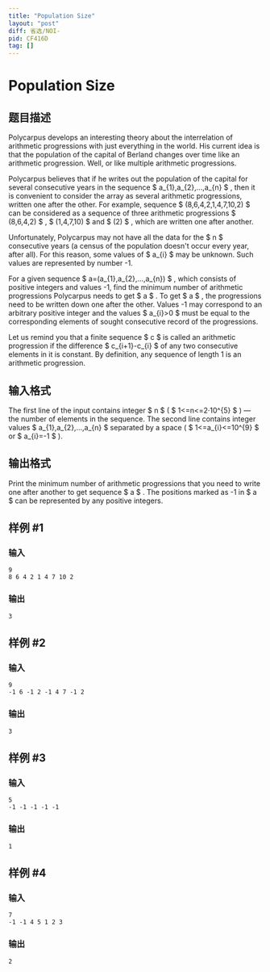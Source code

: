 ```yaml
---
title: "Population Size"
layout: "post"
diff: 省选/NOI-
pid: CF416D
tag: []
---
```


# Population Size

## 题目描述

Polycarpus develops an interesting theory about the interrelation of arithmetic progressions with just everything in the world. His current idea is that the population of the capital of Berland changes over time like an arithmetic progression. Well, or like multiple arithmetic progressions.

Polycarpus believes that if he writes out the population of the capital for several consecutive years in the sequence $ a_{1},a_{2},...,a_{n} $ , then it is convenient to consider the array as several arithmetic progressions, written one after the other. For example, sequence $ (8,6,4,2,1,4,7,10,2) $ can be considered as a sequence of three arithmetic progressions $ (8,6,4,2) $ , $ (1,4,7,10) $ and $ (2) $ , which are written one after another.

Unfortunately, Polycarpus may not have all the data for the $ n $ consecutive years (a census of the population doesn't occur every year, after all). For this reason, some values of $ a_{i} $ ​​may be unknown. Such values are represented by number -1.

For a given sequence $ a=(a_{1},a_{2},...,a_{n}) $ , which consists of positive integers and values ​​-1, find the minimum number of arithmetic progressions Polycarpus needs to get $ a $ . To get $ a $ , the progressions need to be written down one after the other. Values ​​-1 may correspond to an arbitrary positive integer and the values $ a_{i}>0 $ must be equal to the corresponding elements of sought consecutive record of the progressions.

Let us remind you that a finite sequence $ c $ is called an arithmetic progression if the difference $ c_{i+1}-c_{i} $ of any two consecutive elements in it is constant. By definition, any sequence of length 1 is an arithmetic progression.

## 输入格式

The first line of the input contains integer $ n $ ( $ 1<=n<=2·10^{5} $ ) — the number of elements in the sequence. The second line contains integer values $ a_{1},a_{2},...,a_{n} $ separated by a space ( $ 1<=a_{i}<=10^{9} $ or $ a_{i}=-1 $ ).

## 输出格式

Print the minimum number of arithmetic progressions that you need to write one after another to get sequence $ a $ . The positions marked as -1 in $ a $ can be represented by any positive integers.

## 样例 #1

### 输入

```
9
8 6 4 2 1 4 7 10 2

```

### 输出

```
3

```

## 样例 #2

### 输入

```
9
-1 6 -1 2 -1 4 7 -1 2

```

### 输出

```
3

```

## 样例 #3

### 输入

```
5
-1 -1 -1 -1 -1

```

### 输出

```
1

```

## 样例 #4

### 输入

```
7
-1 -1 4 5 1 2 3

```

### 输出

```
2

```

